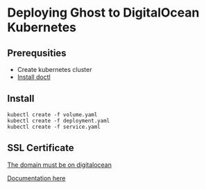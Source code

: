 # Deploying Ghost to DigitalOcean Kubernetes

## Prerequsities

- Create kubernetes cluster
- [Install doctl](https://github.com/digitalocean/doctl#installing-doctl)

## Install

```
kubectl create -f volume.yaml
kubectl create -f deployment.yaml
kubectl create -f service.yaml
```

## SSL Certificate
[The domain must be on digitalocean](https://www.digitalocean.com/community/tutorials/how-to-point-to-digitalocean-nameservers-from-common-domain-registrars)

[Documentation here](https://www.digitalocean.com/docs/networking/load-balancers/how-to/ssl-termination/)
